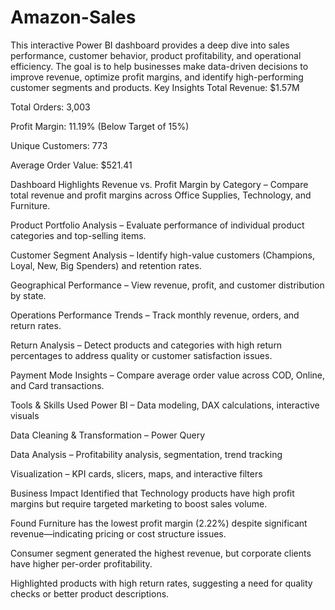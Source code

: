 # Amazon-Sales
This interactive Power BI dashboard provides a deep dive into sales performance, customer behavior, product profitability, and operational efficiency. The goal is to help businesses make data-driven decisions to improve revenue, optimize profit margins, and identify high-performing customer segments and products.
Key Insights
Total Revenue: $1.57M

Total Orders: 3,003

Profit Margin: 11.19% (Below Target of 15%)

Unique Customers: 773

Average Order Value: $521.41

Dashboard Highlights
Revenue vs. Profit Margin by Category – Compare total revenue and profit margins across Office Supplies, Technology, and Furniture.

Product Portfolio Analysis – Evaluate performance of individual product categories and top-selling items.

Customer Segment Analysis – Identify high-value customers (Champions, Loyal, New, Big Spenders) and retention rates.

Geographical Performance – View revenue, profit, and customer distribution by state.

Operations Performance Trends – Track monthly revenue, orders, and return rates.

Return Analysis – Detect products and categories with high return percentages to address quality or customer satisfaction issues.

Payment Mode Insights – Compare average order value across COD, Online, and Card transactions.

Tools & Skills Used
Power BI – Data modeling, DAX calculations, interactive visuals

Data Cleaning & Transformation – Power Query

Data Analysis – Profitability analysis, segmentation, trend tracking

Visualization – KPI cards, slicers, maps, and interactive filters

Business Impact
Identified that Technology products have high profit margins but require targeted marketing to boost sales volume.

Found Furniture has the lowest profit margin (2.22%) despite significant revenue—indicating pricing or cost structure issues.

Consumer segment generated the highest revenue, but corporate clients have higher per-order profitability.

Highlighted products with high return rates, suggesting a need for quality checks or better product descriptions.
